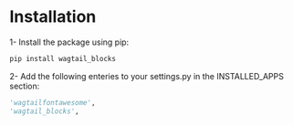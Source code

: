 # Installation
1- Install the package using pip:
```python
pip install wagtail_blocks
```
2- Add the following enteries to your settings.py in the INSTALLED_APPS section:
```python
'wagtailfontawesome',
'wagtail_blocks',
```
